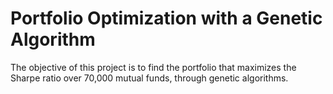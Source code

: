 # Portfolio Optimization with a Genetic Algorithm
The objective of this project is to find the portfolio that maximizes the Sharpe ratio over 70,000 mutual funds, through genetic algorithms.

![]()
